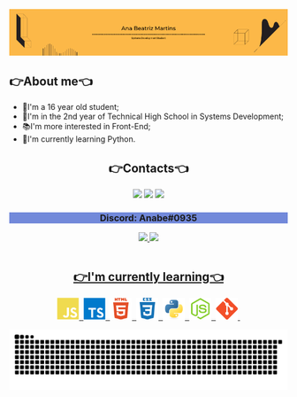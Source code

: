 <div align="center">
<img src="banner.png" tittle="background-banner"/>
<div align="left">
 <h2>👉About me👈</h2>
 <ul>
    <li>🌱I'm a 16 year old student;</li>
    <li>🌟I'm in the 2nd year of Technical High School in Systems Development;</li>
    <li>📚I'm more interested in Front-End;</li>
    <li>🧩I'm currently learning Python.</li>
   </ul>
 </div>
 <div>
 <h2>👉Contacts👈</h2>
<a href="https://instagram.com/anabe.m_" target="_blank"><img src="https://img.shields.io/badge/-Instagram-%23E4405F?style=for-the-badge&logo=instagram&logoColor=white" target="_blank"></a>
<a href = "mailto:ana_beatriz-martins@estudante.sesisenai.org.br"><img src="https://img.shields.io/badge/Gmail-D14836?style=for-the-badge&logo=gmail&logoColor=white" target="_blank"></a>
<a href="https://www.linkedin.com/in/anabe-sc" target="_blank"><img src="https://img.shields.io/badge/-LinkedIn-%230077B5?style=for-the-badge&logo=linkedin&logoColor=white" target="_blank"></a><br>   
 <div style="background-color:#7289da">
 <h3>Discord: Anabe#0935</h3>
 </div>
  <div>
<a href="https://github.com/anabmartins">
<img height="180em" src="https://github-readme-stats.vercel.app/api/top-langs/?username=anabmartins&layout=compact&langs_count=7&bg_color=#FCB848, #FFB649, #37BFAC"/>
<img height="180em" src="https://github-readme-stats.vercel.app/api?username=anabmartins&show_icons=true&theme=merko&include_all_commits=true&count_private=true"/>
</div>
 </div>
 <br>
 <h2>👉I'm currently learning👈</h2>
  <img src="https://github.com/devicons/devicon/blob/master/icons/javascript/javascript-plain.svg" title="JavaScript" alt="JavaScript" width="40" height="40"/>&nbsp;
  <img src="https://github.com/devicons/devicon/blob/master/icons/typescript/typescript-plain.svg" title="TypeScript" alt="TypeScript" width="40" height="40"/>&nbsp;
  <img src="https://github.com/devicons/devicon/blob/master/icons/html5/html5-plain-wordmark.svg" title="HTML5"      alt="HTML" width="40" height="40"/>&nbsp;
  <img src="https://github.com/devicons/devicon/blob/master/icons/css3/css3-plain-wordmark.svg" title="CSS3"       alt="CSS" width="40" height="40"/>&nbsp;
  <img src="https://github.com/devicons/devicon/blob/master/icons/python/python-original.svg" title="Python" alt="Python" width="40" height="40"/>&nbsp;
  <img src="https://github.com/devicons/devicon/blob/master/icons/nodejs/nodejs-plain.svg" ttitle="NodeJS" alt="NodeJS" width="40" height="40"/>&nbsp;
  <img src="https://github.com/devicons/devicon/blob/master/icons/git/git-plain.svg" title="Git" alt="Git" width="40" height="40"/>&nbsp;
  
  ![Snake animation](https://github.com/anabmartins/anabmartins/blob/output/github-contribution-grid-snake.svg)
